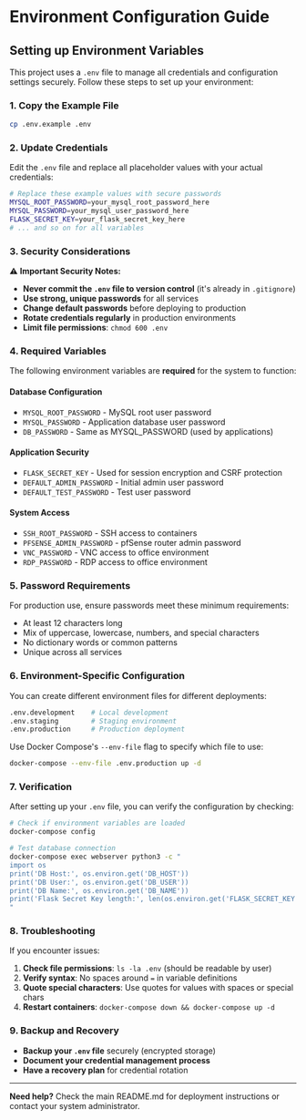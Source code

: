 # Environment Configuration Guide

## Setting up Environment Variables

This project uses a `.env` file to manage all credentials and configuration settings securely. Follow these steps to set up your environment:

### 1. Copy the Example File

```bash
cp .env.example .env
```

### 2. Update Credentials

Edit the `.env` file and replace all placeholder values with your actual credentials:

```bash
# Replace these example values with secure passwords
MYSQL_ROOT_PASSWORD=your_mysql_root_password_here
MYSQL_PASSWORD=your_mysql_user_password_here
FLASK_SECRET_KEY=your_flask_secret_key_here
# ... and so on for all variables
```

### 3. Security Considerations

⚠️ **Important Security Notes:**

- **Never commit the `.env` file to version control** (it's already in `.gitignore`)
- **Use strong, unique passwords** for all services
- **Change default passwords** before deploying to production
- **Rotate credentials regularly** in production environments
- **Limit file permissions**: `chmod 600 .env`

### 4. Required Variables

The following environment variables are **required** for the system to function:

#### Database Configuration
- `MYSQL_ROOT_PASSWORD` - MySQL root user password
- `MYSQL_PASSWORD` - Application database user password
- `DB_PASSWORD` - Same as MYSQL_PASSWORD (used by applications)

#### Application Security
- `FLASK_SECRET_KEY` - Used for session encryption and CSRF protection
- `DEFAULT_ADMIN_PASSWORD` - Initial admin user password
- `DEFAULT_TEST_PASSWORD` - Test user password

#### System Access
- `SSH_ROOT_PASSWORD` - SSH access to containers
- `PFSENSE_ADMIN_PASSWORD` - pfSense router admin password
- `VNC_PASSWORD` - VNC access to office environment
- `RDP_PASSWORD` - RDP access to office environment

### 5. Password Requirements

For production use, ensure passwords meet these minimum requirements:
- At least 12 characters long
- Mix of uppercase, lowercase, numbers, and special characters
- No dictionary words or common patterns
- Unique across all services

### 6. Environment-Specific Configuration

You can create different environment files for different deployments:

```bash
.env.development    # Local development
.env.staging        # Staging environment  
.env.production     # Production deployment
```

Use Docker Compose's `--env-file` flag to specify which file to use:

```bash
docker-compose --env-file .env.production up -d
```

### 7. Verification

After setting up your `.env` file, you can verify the configuration by checking:

```bash
# Check if environment variables are loaded
docker-compose config

# Test database connection
docker-compose exec webserver python3 -c "
import os
print('DB Host:', os.environ.get('DB_HOST'))
print('DB User:', os.environ.get('DB_USER'))
print('DB Name:', os.environ.get('DB_NAME'))
print('Flask Secret Key length:', len(os.environ.get('FLASK_SECRET_KEY', '')))
"
```

### 8. Troubleshooting

If you encounter issues:

1. **Check file permissions**: `ls -la .env` (should be readable by user)
2. **Verify syntax**: No spaces around `=` in variable definitions
3. **Quote special characters**: Use quotes for values with spaces or special chars
4. **Restart containers**: `docker-compose down && docker-compose up -d`

### 9. Backup and Recovery

- **Backup your `.env` file** securely (encrypted storage)
- **Document your credential management process**
- **Have a recovery plan** for credential rotation

---

**Need help?** Check the main README.md for deployment instructions or contact your system administrator.